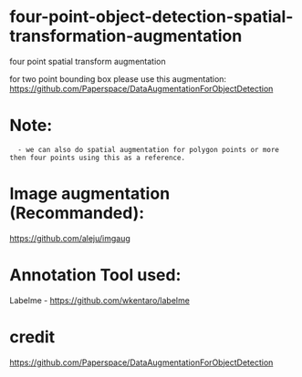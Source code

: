 # four-point-object-detection-spatial-transformation-augmentation
four point  spatial transform augmentation

for two point bounding box please use this augmentation:
https://github.com/Paperspace/DataAugmentationForObjectDetection

# Note: 
      - we can also do spatial augmentation for polygon points or more then four points using this as a reference.

# Image augmentation (Recommanded):
https://github.com/aleju/imgaug

# Annotation Tool used:
  Labelme - https://github.com/wkentaro/labelme
# credit
https://github.com/Paperspace/DataAugmentationForObjectDetection
